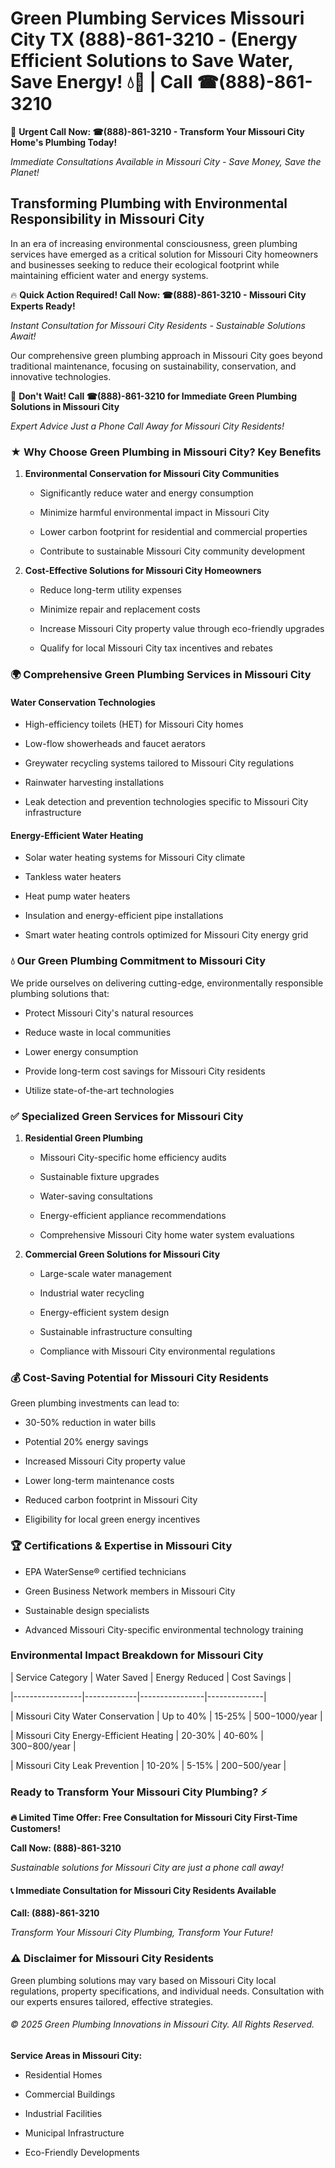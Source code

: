 # Green Plumbing Services Missouri City TX (888)-861-3210 - (Energy Efficient Solutions to Save Water, Save Energy! 💧🌿 | Call ☎(888)-861-3210

🚨 **Urgent Call Now: ☎(888)-861-3210 - Transform Your Missouri City Home's Plumbing Today!**
*Immediate Consultations Available in Missouri City - Save Money, Save the Planet!*

## Transforming Plumbing with Environmental Responsibility in Missouri City

In an era of increasing environmental consciousness, green plumbing services have emerged as a critical solution for Missouri City homeowners and businesses seeking to reduce their ecological footprint while maintaining efficient water and energy systems. 

🔥 **Quick Action Required! Call Now: ☎(888)-861-3210 - Missouri City Experts Ready!**
*Instant Consultation for Missouri City Residents - Sustainable Solutions Await!*

Our comprehensive green plumbing approach in Missouri City goes beyond traditional maintenance, focusing on sustainability, conservation, and innovative technologies.

🚨 **Don't Wait! Call ☎(888)-861-3210 for Immediate Green Plumbing Solutions in Missouri City**
*Expert Advice Just a Phone Call Away for Missouri City Residents!*

### ★ Why Choose Green Plumbing in Missouri City? Key Benefits

1. **Environmental Conservation for Missouri City Communities** 
   - Significantly reduce water and energy consumption
   - Minimize harmful environmental impact in Missouri City
   - Lower carbon footprint for residential and commercial properties
   - Contribute to sustainable Missouri City community development

2. **Cost-Effective Solutions for Missouri City Homeowners** 
   - Reduce long-term utility expenses
   - Minimize repair and replacement costs
   - Increase Missouri City property value through eco-friendly upgrades
   - Qualify for local Missouri City tax incentives and rebates

### 🌍 Comprehensive Green Plumbing Services in Missouri City

#### Water Conservation Technologies
- High-efficiency toilets (HET) for Missouri City homes
- Low-flow showerheads and faucet aerators
- Greywater recycling systems tailored to Missouri City regulations
- Rainwater harvesting installations
- Leak detection and prevention technologies specific to Missouri City infrastructure

#### Energy-Efficient Water Heating
- Solar water heating systems for Missouri City climate
- Tankless water heaters
- Heat pump water heaters
- Insulation and energy-efficient pipe installations
- Smart water heating controls optimized for Missouri City energy grid

### 💧 Our Green Plumbing Commitment to Missouri City

We pride ourselves on delivering cutting-edge, environmentally responsible plumbing solutions that:
- Protect Missouri City's natural resources
- Reduce waste in local communities
- Lower energy consumption
- Provide long-term cost savings for Missouri City residents
- Utilize state-of-the-art technologies

### ✅ Specialized Green Services for Missouri City

1. **Residential Green Plumbing**
   - Missouri City-specific home efficiency audits
   - Sustainable fixture upgrades
   - Water-saving consultations
   - Energy-efficient appliance recommendations
   - Comprehensive Missouri City home water system evaluations

2. **Commercial Green Solutions for Missouri City**
   - Large-scale water management
   - Industrial water recycling
   - Energy-efficient system design
   - Sustainable infrastructure consulting
   - Compliance with Missouri City environmental regulations

### 💰 Cost-Saving Potential for Missouri City Residents

Green plumbing investments can lead to:
- 30-50% reduction in water bills
- Potential 20% energy savings
- Increased Missouri City property value
- Lower long-term maintenance costs
- Reduced carbon footprint in Missouri City
- Eligibility for local green energy incentives

### 🏆 Certifications & Expertise in Missouri City

- EPA WaterSense® certified technicians
- Green Business Network members in Missouri City
- Sustainable design specialists
- Advanced Missouri City-specific environmental technology training

### Environmental Impact Breakdown for Missouri City

| Service Category | Water Saved | Energy Reduced | Cost Savings |
|-----------------|-------------|----------------|--------------|
| Missouri City Water Conservation | Up to 40% | 15-25% | $500-$1000/year |
| Missouri City Energy-Efficient Heating | 20-30% | 40-60% | $300-$800/year |
| Missouri City Leak Prevention | 10-20% | 5-15% | $200-$500/year |

### Ready to Transform Your Missouri City Plumbing? ⚡

**🔥 Limited Time Offer: Free Consultation for Missouri City First-Time Customers!**

**Call Now: (888)-861-3210**
*Sustainable solutions for Missouri City are just a phone call away!*

#### 📞 Immediate Consultation for Missouri City Residents Available

**Call: (888)-861-3210**
*Transform Your Missouri City Plumbing, Transform Your Future!*

### ⚠️ Disclaimer for Missouri City Residents

Green plumbing solutions may vary based on Missouri City local regulations, property specifications, and individual needs. Consultation with our experts ensures tailored, effective strategies.

###### © 2025 Green Plumbing Innovations in Missouri City. All Rights Reserved.

**Service Areas in Missouri City:** 
- Residential Homes
- Commercial Buildings
- Industrial Facilities
- Municipal Infrastructure
- Eco-Friendly Developments